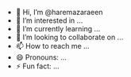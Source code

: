 - 👋 Hi, I’m @haremazaraeen
- 👀 I’m interested in ...
- 🌱 I’m currently learning ...
- 💞️ I’m looking to collaborate on ...
- 📫 How to reach me ...
- 😄 Pronouns: ...
- ⚡ Fun fact: ...

<!---
haremazaraeen/haremazaraeen is a ✨ special ✨ repository because its `README.md` (this file) appears on your GitHub profile.
You can click the Preview link to take a look at your changes.
--->
